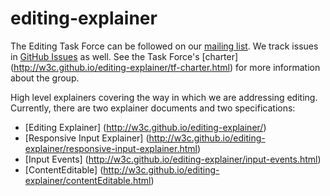 editing-explainer
=================

The Editing Task Force can be followed on our [mailing list](http://lists.w3.org/Archives/Public/public-editing-tf/). We track issues in [GitHub Issues](https://github.com/w3c/editing-explainer/issues) as well. See the Task Force's [charter] (http://w3c.github.io/editing-explainer/tf-charter.html) for more information about the group.

High level explainers covering the way in which we are addressing editing. Currently, there are two explainer documents and two specifications:

* [Editing Explainer] (http://w3c.github.io/editing-explainer/)
* [Responsive Input Explainer] (http://w3c.github.io/editing-explainer/responsive-input-explainer.html)
* [Input Events] (http://w3c.github.io/editing-explainer/input-events.html)
* [ContentEditable] (http://w3c.github.io/editing-explainer/contentEditable.html)

